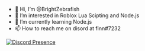 - 👋 Hi, I’m @BrightZebrafish
- 👀 I’m interested in Roblox Lua Scipting and Node.js
- 🌱 I’m currently learning Node.js
- 📫 How to reach me on disord at finn#7232

[![Discord Presence](https://lanyard-profile-readme.vercel.app/api/607256532974960687)](https://discord.com/users/607256532974960687)
<!---
BrightZebrafish/BrightZebrafish is a ✨ special ✨ repository because its `README.md`
--->
